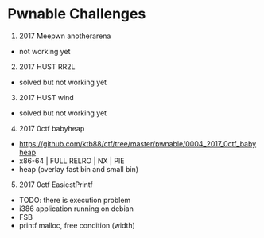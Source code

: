 # Pwnable Challenges

1. 2017 Meepwn anotherarena
  - not working yet
2. 2017 HUST RR2L
  - solved but not working yet
3. 2017 HUST wind
  - solved but not working yet
4. 2017 0ctf babyheap
  - https://github.com/ktb88/ctf/tree/master/pwnable/0004_2017_0ctf_babyheap
  - x86-64 | FULL RELRO | NX | PIE
  - heap (overlay fast bin and small bin)
5. 2017 0ctf EasiestPrintf
  - TODO: there is execution problem
  - i386 application running on debian
  - FSB
  - printf malloc, free condition (width)
